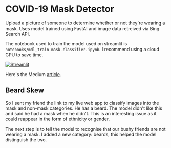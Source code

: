 # COVID-19 Mask Detector
Upload a picture of someone to determine whether or not they're wearing a mask. Uses model trained using FastAI and image data retreived via Bing Search API.  

The notebook used to train the model used on streamlit is ```notebooks/mdl_train-mask-classifier.ipynb```. I recommend using a cloud GPU to save time.

[![Streamlit](https://static.streamlit.io/badges/streamlit_badge_black_white.svg)](https://share.streamlit.io/jacklinc/covid_mask_classifier/main/src/src_bear-class.py)


Here's the Medium [article](https://jack-harding.medium.com/mask-detector-w-fastai-and-streamlit-sharing-62448b4cb7b6).

## Beard Skew
So I sent my friend the link to my live web app to classify images into the mask and non-mask categories. He has a beard. The model didn't like this and said he had a mask when he didn't. This is an interesting issue as it could reappear in the form of ethnicity or gender.

The next step is to tell the model to recognise that our bushy friends are not wearing a mask. I added a new category: beards, this helped the model distinguish the two.
